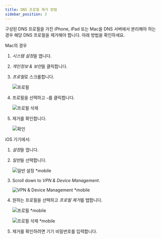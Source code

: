 ```yaml
---
title: DNS 프로필 제거 방법
sidebar_position: 3
---
```


구성된 DNS 프로필을 가진 iPhone, iPad 또는 Mac을 DNS 서버에서 분리해야 하는 경우 해당 DNS 프로필을 제거해야 합니다. 아래 방법을 확인하세요.

Mac의 경우

1. *시스템 설정*을 엽니다.

1. *개인정보 & 보안*을 클릭합니다.

1. *프로필*로 스크롤합니다.

    ![프로필](https://cdn.adtidy.org/content/kb/dns/private/solving_problems/deleting-dns-profile/profiles.png)

1. 프로필을 선택하고 `–`를 클릭합니다.

    ![프로필 삭제](https://cdn.adtidy.org/content/kb/dns/private/solving_problems/deleting-dns-profile/delete.png)

1. 제거를 확인합니다.

    ![확인](https://cdn.adtidy.org/content/kb/dns/private/solving_problems/deleting-dns-profile/confirm.png)

iOS 기기에서:

1. *설정*을 엽니다.

1. *일반*을 선택합니다.

    ![일반 설정 *mobile](https://cdn.adtidy.org/content/kb/dns/private/solving_problems/deleting-dns-profile/general.jpeg)

1. Scroll down to *VPN & Device Management*.

    ![VPN & Device Management *mobile](https://cdn.adtidy.org/content/kb/dns/private/solving_problems/deleting-dns-profile/vpn.jpeg)

1. 원하는 프로필을 선택하고 *프로필 제거*를 탭합니다.

    ![프로필 *mobile](https://cdn.adtidy.org/content/kb/dns/private/solving_problems/deleting-dns-profile/profile.jpeg)

    ![프로필 삭제 *mobile](https://cdn.adtidy.org/content/kb/dns/private/solving_problems/deleting-dns-profile/remove.jpeg)

1. 제거를 확인하려면 기기 비밀번호를 입력합니다.
